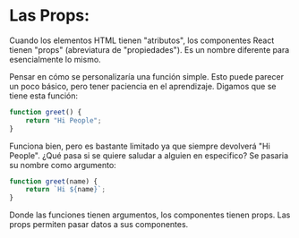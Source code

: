 # Las Props:

Cuando los elementos HTML tienen "atributos", los componentes React tienen "props" (abreviatura de "propiedades"). Es un nombre diferente para esencialmente lo mismo.

Pensar en cómo se personalizaría una función simple. Esto puede parecer un poco básico, pero tener paciencia en el aprendizaje. Digamos que se tiene esta función:

```js
function greet() {
    return "Hi People";
}
```

Funciona bien, pero es bastante limitado ya que siempre devolverá "Hi People". ¿Qué pasa si se quiere saludar a alguien en especifico? Se pasaria su nombre como argumento:

```js
function greet(name) {
    return `Hi ${name}`;
}
```

Donde las funciones tienen argumentos, los componentes tienen props. Las props permiten pasar datos a sus componentes.